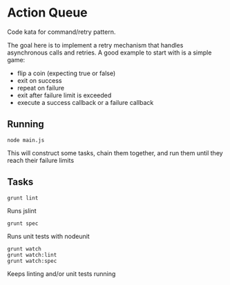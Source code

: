 # Action Queue

Code kata for command/retry pattern.

The goal here is to implement a retry mechanism that handles asynchronous calls and retries.
A good example to start with is a simple game:

- flip a coin (expecting true or false)
- exit on success
- repeat on failure
- exit after failure limit is exceeded
- execute a success callback or a failure callback

## Running

    node main.js

This will construct some tasks, chain them together, and run them until they reach their failure limits

## Tasks

    grunt lint

Runs jslint

    grunt spec

Runs unit tests with nodeunit

    grunt watch
    grunt watch:lint
    grunt watch:spec

Keeps linting and/or unit tests running

